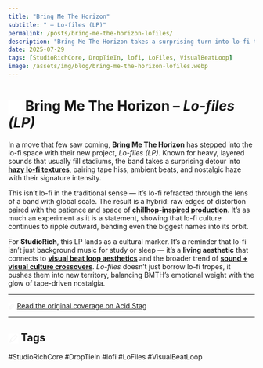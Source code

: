 ```yaml
---
title: "Bring Me The Horizon"
subtitle: " – Lo-files (LP)"
permalink: /posts/bring-me-the-horizon-lofiles/
description: "Bring Me The Horizon takes a surprising turn into lo-fi textures with *Lo-files (LP)*, weaving ambient beats, vinyl crackle, and nostalgic haze into their sound."
date: 2025-07-29
tags: [StudioRichCore, DropTieIn, lofi, LoFiles, VisualBeatLoop]
image: /assets/img/blog/bring-me-the-horizon-lofiles.webp
---
```


# <img src="/assets/icons/musicnote.svg" alt="Music Note icon" style="width: 1em; vertical-align: middle;" /> Bring Me The Horizon – _Lo-files (LP)_

In a move that few saw coming, **Bring Me The Horizon** has stepped into the lo-fi space with their new project, _Lo-files (LP)_. Known for heavy, layered sounds that usually fill stadiums, the band takes a surprising detour into **[hazy lo-fi textures](/tracks/)**, pairing tape hiss, ambient beats, and nostalgic haze with their signature intensity.

This isn’t lo-fi in the traditional sense — it’s lo-fi refracted through the lens of a band with global scale. The result is a hybrid: raw edges of distortion paired with the patience and space of **[chillhop-inspired production](/tags/chillhop/)**. It’s as much an experiment as it is a statement, showing that lo-fi culture continues to ripple outward, bending even the biggest names into its orbit.

For **StudioRich**, this LP lands as a cultural marker. It’s a reminder that lo-fi isn’t just background music for study or sleep — it’s a **living aesthetic** that connects to **[visual beat loop aesthetics](/tags/visual-beat-loop/)** and the broader trend of **[sound + visual culture crossovers](/tags/crossovers/)**. _Lo-files_ doesn’t just borrow lo-fi tropes, it pushes them into new territory, balancing BMTH’s emotional weight with the glow of tape-driven nostalgia.

---

<img src="/assets/icons/link.svg" alt="Link icon" style="width: 1em; vertical-align: middle;" /> [Read the original coverage on Acid Stag](https://acidstag.com/2025/07/bring-me-the-horizon-lo-files-lp/)

---

## <img src="/assets/icons/phat-marker.svg" alt="Marker icon" style="width: 1em; vertical-align: middle;" /> Tags

#StudioRichCore #DropTieIn #lofi #LoFiles #VisualBeatLoop
